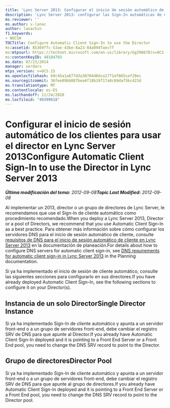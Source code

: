 ```yaml
---
title: 'Lync Server 2013: Configurar el inicio de sesión automático de los clientes para usar el director'
description: 'Lync Server 2013: configurar las Sign-In automáticas de cliente para usar el director.'
ms.reviewer: ''
ms.author: v-lanac
author: lanachin
f1.keywords:
- NOCSH
TOCTitle: Configure Automatic Client Sign-In to use the Director
ms:assetid: 85369ffc-53ae-43be-8a23-84a094faecff
ms:mtpsurl: https://technet.microsoft.com/en-us/library/Gg398678(v=OCS.15)
ms:contentKeyID: 48184703
ms.date: 07/23/2014
manager: serdars
mtps_version: v=OCS.15
ms.openlocfilehash: b9c45a1a677d3a30704d8dca1771ef865cef29ec
ms.sourcegitcommit: 36fee89bb887bea4f18b19f17a8c69daf5bc423d
ms.translationtype: MT
ms.contentlocale: es-ES
ms.lasthandoff: 11/24/2020
ms.locfileid: "49399618"
---
```

# <a name="configure-automatic-client-sign-in-to-use-the-director-in-lync-server-2013"></a><span data-ttu-id="c2959-103">Configurar el inicio de sesión automático de los clientes para usar el director en Lync Server 2013</span><span class="sxs-lookup"><span data-stu-id="c2959-103">Configure Automatic Client Sign-In to use the Director in Lync Server 2013</span></span>

<div data-xmlns="http://www.w3.org/1999/xhtml">

<div class="topic" data-xmlns="http://www.w3.org/1999/xhtml" data-msxsl="urn:schemas-microsoft-com:xslt" data-cs="https://msdn.microsoft.com/">

<div data-asp="https://msdn2.microsoft.com/asp">



</div>

<div id="mainSection">

<div id="mainBody"><span data-ttu-id="c2959-104">

<span> </span></span><span class="sxs-lookup"><span data-stu-id="c2959-104">

<span> </span></span></span>

<span data-ttu-id="c2959-105">_**Última modificación del tema:** 2012-09-08_</span><span class="sxs-lookup"><span data-stu-id="c2959-105">_**Topic Last Modified:** 2012-09-08_</span></span>

<span data-ttu-id="c2959-106">Al implementar un 2013, director o un grupo de directores de Lync Server, le recomendamos que use el Sign-In de cliente automático como procedimiento recomendado.</span><span class="sxs-lookup"><span data-stu-id="c2959-106">When you deploy a Lync Server 2013, Director or a pool of Directors, we recommend that you use Automatic Client Sign-In as a best practice.</span></span> <span data-ttu-id="c2959-107">Para obtener más información sobre cómo configurar los servidores DNS para el inicio de sesión automático de cliente, consulte [requisitos de DNS para el inicio de sesión automático de cliente en Lync Server 2013](lync-server-2013-dns-requirements-for-automatic-client-sign-in.md) en la documentación de planeación.</span><span class="sxs-lookup"><span data-stu-id="c2959-107">For details about how to configure DNS servers for automatic client sign-in, see [DNS requirements for automatic client sign-in in Lync Server 2013](lync-server-2013-dns-requirements-for-automatic-client-sign-in.md) in the Planning documentation.</span></span>

<span data-ttu-id="c2959-108">Si ya ha implementado el inicio de sesión de cliente automático, consulte las siguientes secciones para configurarlo en sus directores.</span><span class="sxs-lookup"><span data-stu-id="c2959-108">If you have already deployed Automatic Client Sign-In, see the following sections to configure it on your Director(s).</span></span>

<div>

## <a name="single-director-instance"></a><span data-ttu-id="c2959-109">Instancia de un solo Director</span><span class="sxs-lookup"><span data-stu-id="c2959-109">Single Director Instance</span></span>

<span data-ttu-id="c2959-110">Si ya ha implementado Sign-In de cliente automático y apunta a un servidor front-end o a un grupo de servidores front-end, debe cambiar el registro SRV de DNS para que apunte al Director.</span><span class="sxs-lookup"><span data-stu-id="c2959-110">If you already have Automatic Client Sign-In deployed and it is pointing to a Front End Server or a Front End pool, you need to change the DNS SRV record to point to the Director.</span></span>

</div>

<div>

## <a name="director-pool"></a><span data-ttu-id="c2959-111">Grupo de directores</span><span class="sxs-lookup"><span data-stu-id="c2959-111">Director Pool</span></span>

<span data-ttu-id="c2959-112">Si ya ha implementado Sign-In de cliente automático y apunta a un servidor front-end o a un grupo de servidores front-end, debe cambiar el registro SRV de DNS para que apunte al grupo de directores.</span><span class="sxs-lookup"><span data-stu-id="c2959-112">If you already have Automatic Client Sign-In deployed and it is pointing to a Front End Server or a Front End pool, you need to change the DNS SRV record to point to the Director pool.</span></span>

<span data-ttu-id="c2959-113"></div>

</div>

<span> </span>

</div>

</div>

</span><span class="sxs-lookup"><span data-stu-id="c2959-113"></div>

</div>

<span> </span>

</div>

</div>

</span></span></div>

